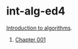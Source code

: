 # int-alg-ed4

[Introduction to algorithms](https://mitpress.mit.edu/9780262046305/introduction-to-algorithms/).

1. [Chapter 001](./ch-001/README.md)
